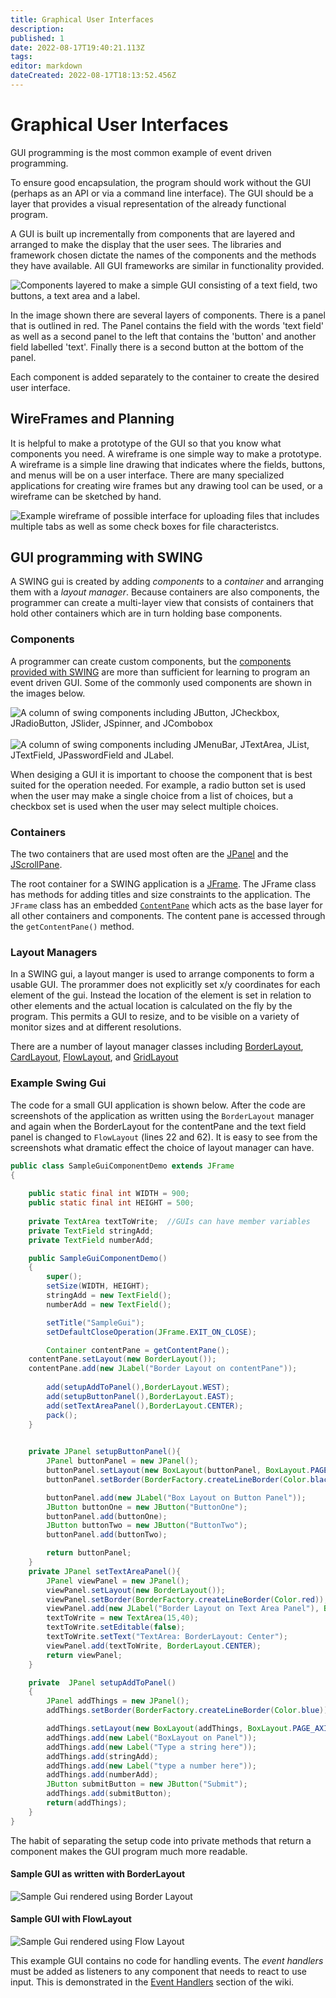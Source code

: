 ```yaml
---
title: Graphical User Interfaces
description: 
published: 1
date: 2022-08-17T19:40:21.113Z
tags: 
editor: markdown
dateCreated: 2022-08-17T18:13:52.456Z
---
```


# Graphical User Interfaces

GUI programming is the most common example of event driven programming. 

To ensure good encapsulation, the program should work without the GUI (perhaps as an API or via a command line interface). The GUI should be a layer that provides a visual representation of the already functional program.

A GUI is built up incrementally from  components that are layered  and arranged to make the display that the user sees. The libraries and framework chosen dictate the names of the components and the methods they have available.  All GUI frameworks are similar in functionality provided. 

![Components layered to make a simple GUI consisting of a text field, two buttons, a text area and a label. ](/images/guiComponents.png)

In the image shown there are several layers of components. There is a panel that is outlined in red. The Panel contains the field with the words 'text field' as well as a second panel to the left that contains the 'button' and another field labelled 'text'. Finally there is a second button at the bottom of the panel.

Each component is added separately to the container to create the desired user interface.

## WireFrames and Planning
It is helpful to make a prototype of the GUI so that you know what components you need.  A wireframe is one simple way to make a prototype.  A wireframe is a simple line drawing that indicates where the fields, buttons, and menus will be on a user interface.  There are many specialized applications for creating wire frames but any drawing tool can be used, or a wireframe can be sketched by hand.

![Example wireframe of possible interface for uploading files that includes multiple tabs as well as some check boxes for file characteristcs. ](/images/wireFrame.png)

## GUI programming with SWING
A SWING gui is created by adding *components* to a *container* and arranging them with a *layout manager*.  Because containers are also components, the programmer can create a multi-layer view that consists of containers that hold other containers which are in turn holding base components.

### Components

A programmer can create custom components, but the [components provided with SWING](http://localhost:8000/docs/api/java.desktop/javax/swing/JComponent.html) are more than sufficient for learning to program an event driven GUI.    Some of the commonly used components are shown in the images below.

![ A column of swing components including JButton, JCheckbox, JRadioButton, JSlider, JSpinner, and JCombobox](/images/componentsone.png) &nbsp; &nbsp; &nbsp;&nbsp; &nbsp; ![A column of swing components including JMenuBar, JTextArea, JList, JTextField, JPasswordField and JLabel.](/images/componentstwo.png)

When desiging a GUI it is important to choose the component that is best suited for the operation needed. For example, a radio button set is used when the user may make a single choice from a list of choices, but a checkbox set is used when the user may select multiple choices.


### Containers
The two containers that are used most often are the [JPanel](http://localhost:8000/docs/api/java.desktop/javax/swing/JPanel.html) and the [JScrollPane](http://localhost:8000/docs/api/java.desktop/javax/swing/JScrollPane.html).    

The root container for a SWING application is a [JFrame](http://localhost:8000/docs/api/java.desktop/javax/swing/JFrame.html).   The JFrame class has methods for adding titles and size constraints to the application. The `JFrame` class has an embedded [`ContentPane`](http://localhost:8000/docs/api/java.desktop/java/awt/Container.html) which acts as the base layer for all other containers and components.  The content pane is accessed through the `getContentPane()` method.

### Layout Managers

In a SWING gui, a layout manger is used to arrange components to form a usable GUI. The prorammer does not explicitly set x/y coordinates for each element of the gui. Instead the location of the element is set in relation to other elements and the actual location is calculated on the fly by the program. This permits a GUI to resize, and to be visible on a variety of monitor sizes and at different resolutions.

There are a number of layout manager classes including
[BorderLayout](http://localhost:8000/docs/api/java.desktop/java/awt/BorderLayout.html),  [CardLayout](http://localhost:8000/docs/api/java.desktop/java/awt/CardLayout.html), [FlowLayout](http://localhost:8000/docs/api/java.desktop/java/awt/FlowLayout.html), and [GridLayout](http://localhost:8000/docs/api/java.desktop/java/awt/GridLayout.html)

### Example Swing Gui
The code for a small GUI application is shown below. After the code are screenshots of the application as written using the `BorderLayout` manager and again when the BorderLayout for the contentPane and the text field panel is changed to `FlowLayout` (lines 22 and 62). It is easy to see from the screenshots what dramatic effect the choice of layout manager can have.
```java
public class SampleGuiComponentDemo extends JFrame
{
	
	public static final int WIDTH = 900;
	public static final int HEIGHT = 500;
	
	private TextArea textToWrite;  //GUIs can have member variables
	private TextField stringAdd;
	private TextField numberAdd;

	public SampleGuiComponentDemo()
	{
		super();
		setSize(WIDTH, HEIGHT);
		stringAdd = new TextField();
		numberAdd = new TextField();

		setTitle("SampleGui");
		setDefaultCloseOperation(JFrame.EXIT_ON_CLOSE);

		Container contentPane = getContentPane();
    contentPane.setLayout(new BorderLayout());
    contentPane.add(new JLabel("Border Layout on contentPane"));
        
		add(setupAddToPanel(),BorderLayout.WEST);
	 	add(setupButtonPanel(),BorderLayout.EAST);
		add(setTextAreaPanel(),BorderLayout.CENTER);
		pack();
	}
	

	private JPanel setupButtonPanel(){
		JPanel buttonPanel = new JPanel();
		buttonPanel.setLayout(new BoxLayout(buttonPanel, BoxLayout.PAGE_AXIS));
		buttonPanel.setBorder(BorderFactory.createLineBorder(Color.black));

		buttonPanel.add(new JLabel("Box Layout on Button Panel"));
		JButton buttonOne = new JButton("ButtonOne");
		buttonPanel.add(buttonOne);
		JButton buttonTwo = new JButton("ButtonTwo");
		buttonPanel.add(buttonTwo);

		return buttonPanel;
	}
	private JPanel setTextAreaPanel(){
		JPanel viewPanel = new JPanel();
		viewPanel.setLayout(new BorderLayout());
		viewPanel.setBorder(BorderFactory.createLineBorder(Color.red));
		viewPanel.add(new JLabel("Border Layout on Text Area Panel"), BorderLayout.NORTH);
		textToWrite = new TextArea(15,40);
		textToWrite.setEditable(false);
		textToWrite.setText("TextArea: BorderLayout: Center");
		viewPanel.add(textToWrite, BorderLayout.CENTER);
		return viewPanel;
	}

	private  JPanel setupAddToPanel()
	{
		JPanel addThings = new JPanel();
		addThings.setBorder(BorderFactory.createLineBorder(Color.blue));

		addThings.setLayout(new BoxLayout(addThings, BoxLayout.PAGE_AXIS));;
		addThings.add(new Label("BoxLayout on Panel"));
		addThings.add(new Label("Type a string here"));
		addThings.add(stringAdd);
		addThings.add(new Label("type a number here"));
		addThings.add(numberAdd);
		JButton submitButton = new JButton("Submit");
		addThings.add(submitButton);
		return(addThings);
	}
}
```
The habit of separating the setup code into private methods that return a component makes the GUI program much more readable.   

#### Sample GUI as written with BorderLayout

![Sample Gui rendered using Border Layout](/images/sampleguiborderlayout.png)

#### Sample GUI with FlowLayout

![Sample Gui rendered using Flow Layout](/images/sampleguiflowlayout.png)


This example GUI contains no code for handling events. The *event handlers* must be added as listeners to any component that needs to react to use input. This is demonstrated in the [Event Handlers](/eventDrivenProgramming/eventHandlers) section of the wiki.



